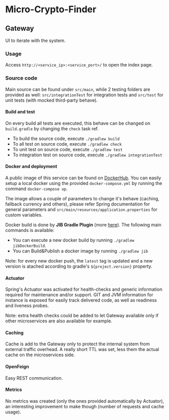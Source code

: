 # Micro-Crypto-Finder

## Gateway

UI to iterate with the system.

### Usage

Access `http://<service_ip>:<service_port>/` to open the index page.

### Source code

Main source can be found under `src/main`, while 2 testing folders are provided as well: `src/integrationTest` for integration tests and `src/test` for unit tests (with mocked third-party behave).

#### Build and test

On every build all tests are executed, this behave can be changed on `build.gradle` by changing the `check` task ref.

- To build the source code, execute `./gradlew build`
- To all test on source code, execute `./gradlew check`
- To unit test on source code, execute `./gradlew test`
- To integration test on source code, execute `./gradlew integrationTest`

#### Docker and deployment

A public image of this service can be found on [DockerHub](https://hub.docker.com/r/jjbeto/micro-crypto-finder-gateway). You can easily setup a local docker using the provided `docker-compose.yml` by running the command `docker-compose up`.

The image allows a couple of parameters to change it's behave (caching, fallback currency and others), please refer Spring documentation for general parameters and `src/main/resources/application.properties` for custom variables.

Docker build is done by **JIB Gradle Plugin** (more [here](https://github.com/GoogleContainerTools/jib)). The following main commands is available:

- You can execute a new docker build by running `./gradlew jibDockerBuild`.
- You can Build&Publish a docker image by running `./gradlew jib`

Note: for every new docker push, the `latest` tag is updated and a new version is atached according to gradle's `${project.version}` property.

#### Actuator

Spring's Actuator was activated for health-checks and generic information required for maintenance and/or support. GIT and JVM information for instance is exposed for easily track delivered code, as well as readiness and liveness probes.

Note: extra health checks could be added to let Gateway available only if other microservices are also available for example.

#### Caching

Cache is add to the Gateway only to protect the internal system from external traffic overhead. A really short TTL was set, less them the actual cache on the microservices side.

#### OpenFeign

Easy REST communication.

#### Metrics

No metrics was created (only the ones provided automatically by Actuator), an interesting improvement to make though (number of requests and cache usage).
